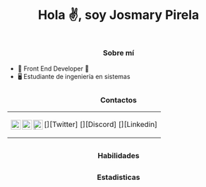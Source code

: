 <div align="center">
  <h1 align="center">Hola ✌, soy Josmary Pirela</h1>
  </div>
 
  <img src="https://github.com/Josmaryppirelag/Josmarypirelag/blob/ba0bf9d21b8b12f177df33ac45f6ea6e9badd633/FRONT%20END%20DEVELOPER.png" alt="">
  
  ## <h3 align="center">Sobre mí</h3>
  
  - 🌟 Front End Developer 🌟
  - 🖥 Estudiante de ingeniería en sistemas

  ## <h3 align="center">Contactos</h3>
  
  <table align="center">
<tr>
<td>

[<img align="left" alt="@JosmaryPTech | Twitter" width="22px" src="./src/twitter.png" />][Twitter]
[<img align="left" alt="@JosmaryPTech | Discord" width="22px" src="./src/" />][Discord]
[<img align="left" alt=" | Linkedin" width="22px" src="./src/facebook.png" />][Linkedin]

</td>
</tr>
</table>
  
  ## <h3 align="center">Habilidades</h3>
  
  ## <h3 align="center">Estadisticas</h3>
  </div>
  
 

